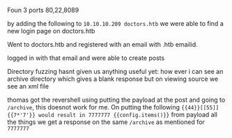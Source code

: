 
Foun 3 ports 80,22,8089

by adding the following to `10.10.10.209 doctors.htb` we were able to find a new login page on doctors.htb

Went to doctors.htb and registered with an email with .htb emailid.

logged in with that email and were able to create posts


Directory fuzzing hasnt given us anything useful yet: how ever i can see an archive directory which gives a blank response but on viewing source we see an xml file


thomas got the revershell using putting the payload at the post and going to `/archive`, this doesnot work for me. On putting the following `{{44}}[[55]]
{{7*'7'}} would result in 7777777
{{config.items()}}` from payload all the things we get a response on the same `/archive` as mentioned for `7777777`

